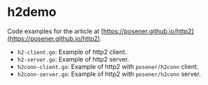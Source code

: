 # h2demo

Code examples for the article at [https://posener.github.io/http2](https://posener.github.io/http2).

* `h2-client.go`: Example of http2 client.
* `h2-server.go`: Example of http2 server.
* `h2conn-client.go`: Example of http2 with `posener/h2conn` client.
* `h2conn-server.go`: Example of http2 with `posener/h2conn` server.
